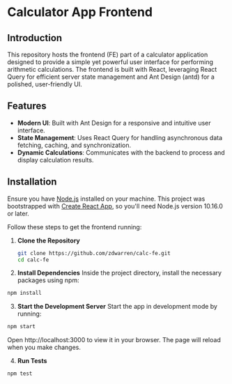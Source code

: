 # Calculator App Frontend

## Introduction

This repository hosts the frontend (FE) part of a calculator application designed to provide a simple yet powerful user interface for performing arithmetic calculations. The frontend is built with React, leveraging React Query for efficient server state management and Ant Design (antd) for a polished, user-friendly UI.

## Features

- **Modern UI**: Built with Ant Design for a responsive and intuitive user interface.
- **State Management**: Uses React Query for handling asynchronous data fetching, caching, and synchronization.
- **Dynamic Calculations**: Communicates with the backend to process and display calculation results.

## Installation

Ensure you have [Node.js](https://nodejs.org/) installed on your machine. This project was bootstrapped with [Create React App](https://github.com/facebook/create-react-app), so you'll need Node.js version 10.16.0 or later.

Follow these steps to get the frontend running:

1. **Clone the Repository**

   ```bash
   git clone https://github.com/zdwarren/calc-fe.git
   cd calc-fe

2. **Install Dependencies**
Inside the project directory, install the necessary packages using npm:

```bash
npm install
```

3. **Start the Development Server**
Start the app in development mode by running:

```bash
npm start
```

Open http://localhost:3000 to view it in your browser. The page will reload when you make changes.

4. **Run Tests**

```bash
npm test
```